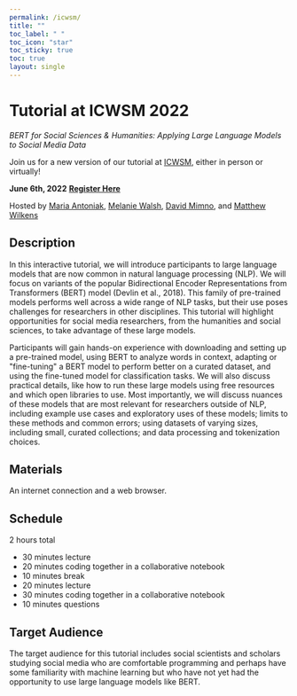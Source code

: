 ```yaml
---
permalink: /icwsm/
title: ""
toc_label: " "
toc_icon: "star"
toc_sticky: true
toc: true
layout: single
---
```


# Tutorial at ICWSM 2022

_BERT for Social Sciences & Humanities: Applying Large Language Models to Social Media Data_

Join us for a new version of our tutorial at [ICWSM](https://www.icwsm.org/2022/index.html), either in person or virtually!

**June 6th, 2022**
**[Register Here](https://www.icwsm.org/2022/index.html/#registration)**  

Hosted by [Maria Antoniak](https://maria-antoniak.github.io/), [Melanie Walsh](https://ischool.uw.edu/people/faculty/profile/melwalsh), [David Mimno](https://mimno.infosci.cornell.edu/), and [Matthew Wilkens](https://mattwilkens.com/)


## Description

In this interactive tutorial, we will introduce participants to large language models that are now common in natural language processing (NLP). We will focus on variants of the popular Bidirectional Encoder Representations from Transformers (BERT) model (Devlin et al., 2018). This family of pre-trained models performs well across a wide range of NLP tasks, but their use poses challenges for researchers in other disciplines. This tutorial will highlight opportunities for social media researchers, from the humanities and social sciences, to take advantage of these large models.
 
Participants will gain hands-on experience with downloading and setting up a pre-trained model, using BERT to analyze words in context, adapting or "fine-tuning" a BERT model to perform better on a curated dataset, and using the fine-tuned model for classification tasks. We will also discuss practical details, like how to run these large models using free resources and which open libraries to use. Most importantly, we will discuss nuances of these models that are most relevant for researchers outside of NLP, including example use cases and exploratory uses of these models; limits to these methods and common errors; using datasets of varying sizes, including small, curated collections; and data processing and tokenization choices. 


## Materials

An internet connection and a web browser.


## Schedule

2 hours total
- 30 minutes lecture 
- 20 minutes coding together in a collaborative notebook
- 10 minutes break
- 20 minutes lecture 
- 30 minutes coding together in a collaborative notebook
- 10 minutes questions


## Target Audience

The target audience for this tutorial includes social scientists and scholars studying social media who are comfortable programming and perhaps have some familiarity with machine learning but who have not yet had the opportunity to use large language models like BERT. 



